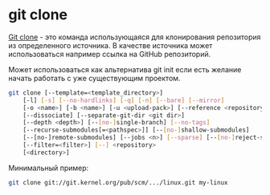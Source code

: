 # git clone

[Git clone](https://git-scm.com/docs/git-clone) - это команда использующаяся для клонирования репозитория из определенного источника. В качестве источника может использоваться например ссылка на GitHub репозиторий.

Может использоваться как альтернатива git init если есть желание начать работать с уже существующим проектом.

```bash
git clone [--template=<template_directory>]
    [-l] [-s] [--no-hardlinks] [-q] [-n] [--bare] [--mirror]
    [-o <name>] [-b <name>] [-u <upload-pack>] [--reference <repository>]
    [--dissociate] [--separate-git-dir <git dir>]
    [--depth <depth>] [--[no-]single-branch] [--no-tags]
    [--recurse-submodules[=<pathspec>]] [--[no-]shallow-submodules]
    [--[no-]remote-submodules] [--jobs <n>] [--sparse] [--[no-]reject-shallow]
    [--filter=<filter>] [--] <repository>
    [<directory>]
```

Минимальный пример:

```bash
git clone git://git.kernel.org/pub/scm/.../linux.git my-linux
```